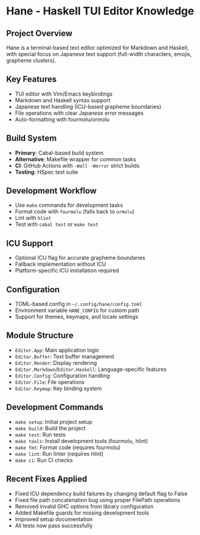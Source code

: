 # Hane - Haskell TUI Editor Knowledge

## Project Overview
Hane is a terminal-based text editor optimized for Markdown and Haskell, with special focus on Japanese text support (full-width characters, emojis, grapheme clusters).

## Key Features
- TUI editor with Vim/Emacs keybindings
- Markdown and Haskell syntax support
- Japanese text handling (ICU-based grapheme boundaries)
- File operations with clear Japanese error messages
- Auto-formatting with fourmolu/ormolu

## Build System
- **Primary**: Cabal-based build system
- **Alternative**: Makefile wrapper for common tasks
- **CI**: GitHub Actions with `-Wall -Werror` strict builds
- **Testing**: HSpec test suite

## Development Workflow
- Use `make` commands for development tasks
- Format code with `fourmolu` (falls back to `ormolu`)
- Lint with `hlint`
- Test with `cabal test` or `make test`

## ICU Support
- Optional ICU flag for accurate grapheme boundaries
- Fallback implementation without ICU
- Platform-specific ICU installation required

## Configuration
- TOML-based config in `~/.config/hane/config.toml`
- Environment variable `HANE_CONFIG` for custom path
- Support for themes, keymaps, and locale settings

## Module Structure
- `Editor.App`: Main application logic
- `Editor.Buffer`: Text buffer management
- `Editor.Render`: Display rendering
- `Editor.Markdown`/`Editor.Haskell`: Language-specific features
- `Editor.Config`: Configuration handling
- `Editor.File`: File operations
- `Editor.Keymap`: Key binding system

## Development Commands
- `make setup`: Initial project setup
- `make build`: Build the project
- `make test`: Run tests
- `make tools`: Install development tools (fourmolu, hlint)
- `make fmt`: Format code (requires fourmolu)
- `make lint`: Run linter (requires hlint)
- `make ci`: Run CI checks

## Recent Fixes Applied
- Fixed ICU dependency build failures by changing default flag to False
- Fixed file path concatenation bug using proper FilePath operations
- Removed invalid GHC options from library configuration
- Added Makefile guards for missing development tools
- Improved setup documentation
- All tests now pass successfully